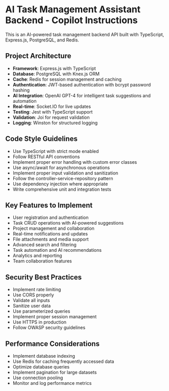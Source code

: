<!-- Use this file to provide workspace-specific custom instructions to Copilot. For more details, visit https://code.visualstudio.com/docs/copilot/copilot-customization#_use-a-githubcopilotinstructionsmd-file -->

# AI Task Management Assistant Backend - Copilot Instructions

This is an AI-powered task management backend API built with TypeScript, Express.js, PostgreSQL, and Redis.

## Project Architecture
- **Framework**: Express.js with TypeScript
- **Database**: PostgreSQL with Knex.js ORM
- **Cache**: Redis for session management and caching
- **Authentication**: JWT-based authentication with bcrypt password hashing
- **AI Integration**: OpenAI GPT-4 for intelligent task suggestions and automation
- **Real-time**: Socket.IO for live updates
- **Testing**: Jest with TypeScript support
- **Validation**: Joi for request validation
- **Logging**: Winston for structured logging

## Code Style Guidelines
- Use TypeScript with strict mode enabled
- Follow RESTful API conventions
- Implement proper error handling with custom error classes
- Use async/await for asynchronous operations
- Implement proper input validation and sanitization
- Follow the controller-service-repository pattern
- Use dependency injection where appropriate
- Write comprehensive unit and integration tests

## Key Features to Implement
- User registration and authentication
- Task CRUD operations with AI-powered suggestions
- Project management and collaboration
- Real-time notifications and updates
- File attachments and media support
- Advanced search and filtering
- Task automation and AI recommendations
- Analytics and reporting
- Team collaboration features

## Security Best Practices
- Implement rate limiting
- Use CORS properly
- Validate all inputs
- Sanitize user data
- Use parameterized queries
- Implement proper session management
- Use HTTPS in production
- Follow OWASP security guidelines

## Performance Considerations
- Implement database indexing
- Use Redis for caching frequently accessed data
- Optimize database queries
- Implement pagination for large datasets
- Use connection pooling
- Monitor and log performance metrics
